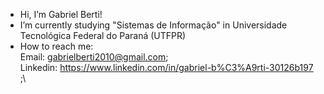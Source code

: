 - Hi, I’m Gabriel Berti!
- I’m currently studying "Sistemas de Informação" in Universidade Tecnológica Federal do Paraná (UTFPR)
- How to reach me:\
  Email: gabrielberti2010@gmail.com;\
  Linkedin: https://www.linkedin.com/in/gabriel-b%C3%A9rti-30126b197 ;\
  

<!---
Gaberti/Gaberti is a ✨ special ✨ repository because its `README.md` (this file) appears on your GitHub profile.
You can click the Preview link to take a look at your changes.
--->
